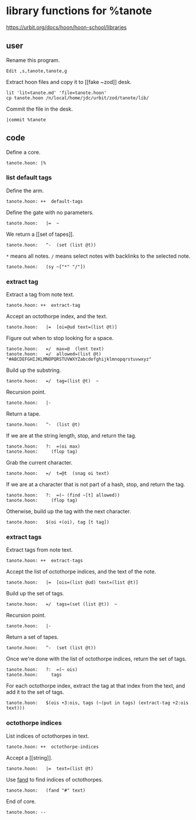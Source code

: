 # library functions for %tanote

https://urbit.org/docs/hoon/hoon-school/libraries

## user

Rename this program.

	Edit ,s,tanote,tanote,g

Extract hoon files and copy it to [[fake ~zod]] desk.

```shell
lit 'lit=tanote.md' 'file=tanote.hoon'
cp tanote.hoon /n/local/home/jdc/urbit/zod/tanote/lib/
```

Commit the file in the desk.

```hoon
|commit %tanote
```

## code

Define a core.

	tanote.hoon: |%

### list default tags

Define the arm.

	tanote.hoon: ++  default-tags

Define the gate with no parameters.

	tanote.hoon:   |=  ~

We return a [[set of tapes]].

	tanote.hoon:   ^-  (set (list @t))

`*` means all notes.  `/` means select notes with backlinks to the selected note.

	tanote.hoon:   (sy ~["*" "/"])

### extract tag

Extract a tag from note text.

	tanote.hoon: ++  extract-tag

Accept an octothorpe index, and the text.

	tanote.hoon:   |=  [oi=@ud text=(list @t)]

Figure out when to stop looking for a space.

	tanote.hoon:   =/  max=@  (lent text)
	tanote.hoon:   =/  allowed=(list @t)  "#ABCDEFGHIJKLMNOPQRSTUVWXYZabcdefghijklmnopqrstuvwxyz"

Build up the substring.

	tanote.hoon:   =/  tag=(list @t)  ~

Recursion point.

	tanote.hoon:   |-

Return a tape.

	tanote.hoon:   ^-  (list @t)

If we are at the string length, stop, and return the tag.

	tanote.hoon:   ?:  =(oi max)
	tanote.hoon:     (flop tag)

Grab the current character.

	tanote.hoon:   =/  t=@t  (snag oi text)

If we are at a character that is not part of a hash, stop, and return the tag.

	tanote.hoon:   ?:  =(~ (find ~[t] allowed))
	tanote.hoon:     (flop tag)

Otherwise, build up the tag with the next character.

	tanote.hoon:   $(oi +(oi), tag [t tag])

### extract tags

Extract tags from note text.

	tanote.hoon: ++  extract-tags

Accept the list of octothorpe indices, and the text of the note.

	tanote.hoon:   |=  [ois=(list @ud) text=(list @t)]

Build up the set of tags.

	tanote.hoon:   =/  tags=(set (list @t))  ~

Recursion point.

	tanote.hoon:   |-

Return a set of tapes.

	tanote.hoon:   ^-  (set (list @t))

Once we're done with the list of octothorpe indices, return the set of tags.

	tanote.hoon:   ?:  =(~ ois)
	tanote.hoon:     tags

For each octothorpe index, extract the tag at that index from the text, and add it to the set of tags.

	tanote.hoon:   $(ois +3:ois, tags (~(put in tags) (extract-tag +2:ois text)))

### octothorpe indices

List indices of octothorpes in text.

	tanote.hoon: ++  octothorpe-indices

Accept a [[string]].

	tanote.hoon:   |=  text=(list @t)

Use [fand](https://urbit.org/docs/hoon/reference/stdlib/2b#++fand) to find indices of octothorpes.

	tanote.hoon:   (fand "#" text)

End of core.

	tanote.hoon: --

